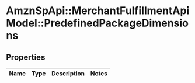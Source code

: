 # AmznSpApi::MerchantFulfillmentApiModel::PredefinedPackageDimensions

## Properties
Name | Type | Description | Notes
------------ | ------------- | ------------- | -------------

